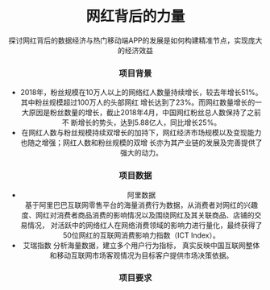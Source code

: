 
<h1 align="center">网红背后的力量</h1>

<div align="center">

探讨网红背后的数据经济与热门移动端APP的发展是如何构建精准节点，实现庞大的经济效益

### 项目背景

- 2018年，粉丝规模在10万人以上的网络红人数量持续增长，较去年增长51%。其中粉丝规模超过100万人的头部网红
增长达到了23%。而网红数量增长的一大原因是粉丝数量的增长，截止2018年4月，中国网红粉丝总人数保持了之前不
断增长的势头，达到5.88亿人，同比增长25%。  
- 在网红人数与粉丝规模持续双增长的加持下，网红经济市场规模以及变现能力也随之增强；网红人数和粉丝规模的双增
长亦为其产业链的发展及完善提供了强大的动力。  

### 项目数据
- 阿里数据  
基于阿里巴巴互联网零售平台的海量消费行为数据，从消费者对网红的兴趣度、网红对消费者商品消费的影响情况以及围绕网红及其关联商品、店铺的交易情况，
对活跃中的网络红人在网络消费领域的影响力进行量化，最终获得了50位网红的互联网消费影响力指数（ICT Index）。  
- 艾瑞指数
分析海量数据，建立多个用户行为指标，
真实反映中国互联网整体和移动互联网市场客观情况为目标客户提供市场决策依据。

### 项目要求
